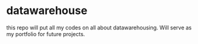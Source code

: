 # datawarehouse

this repo will put all my codes on all about datawarehousing. Will serve as my portfolio for future projects.
